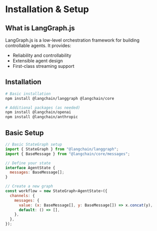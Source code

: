 # Installation & Setup

## What is LangGraph.js
LangGraph.js is a low-level orchestration framework for building controllable agents. It provides:
- Reliability and controllability
- Extensible agent design
- First-class streaming support

## Installation
```bash
# Basic installation
npm install @langchain/langgraph @langchain/core

# Additional packages (as needed)
npm install @langchain/openai
npm install @langchain/anthropic
```

## Basic Setup
```js
// Basic StateGraph setup
import { StateGraph } from "@langchain/langgraph";
import { BaseMessage } from "@langchain/core/messages";

// Define your state
interface AgentState {
  messages: BaseMessage[];
}

// Create a new graph
const workflow = new StateGraph<AgentState>({
  channels: {
    messages: {
      value: (x: BaseMessage[], y: BaseMessage[]) => x.concat(y),
      default: () => [],
    },
  },
});
```